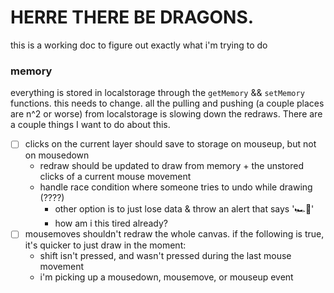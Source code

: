 # HERRE THERE BE DRAGONS.

this is a working doc to figure out exactly what i'm trying to do

### memory

everything is stored in localstorage through the `getMemory` && `setMemory` functions. this needs to change. all the pulling and pushing (a couple places are n^2 or worse) from localstorage is slowing down the redraws. There are a couple things I want to do about this.

- [ ] clicks on the current layer should save to storage on mouseup, but not on mousedown
  - redraw should be updated to draw from memory + the unstored clicks of a current mouse movement
  - handle race condition where someone tries to undo while drawing (????)
    - other option is to just lose data & throw an alert that says '🏎🏁'
    - how am i this tired already?
- [ ] mousemoves shouldn't redraw the whole canvas. if the following is true, it's quicker to just draw in the moment:
  - shift isn't pressed, and wasn't pressed during the last mouse movement
  - i'm picking up a mousedown, mousemove, or mouseup event